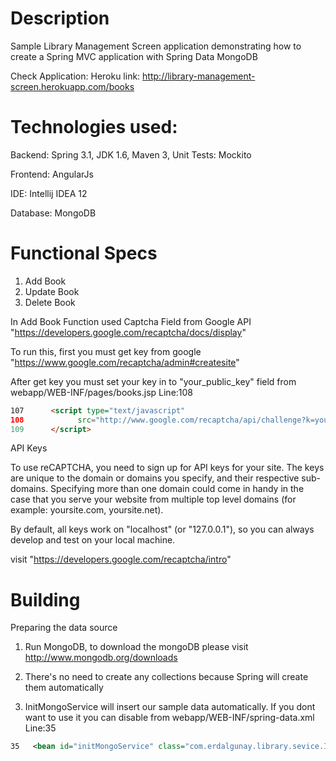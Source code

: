 Description
===========
Sample Library Management Screen application demonstrating how to create a Spring MVC application with Spring Data MongoDB 

Check Application:
Heroku link: http://library-management-screen.herokuapp.com/books


Technologies used:
========
Backend: 
Spring 3.1, JDK 1.6, Maven 3, Unit Tests: Mockito 

Frontend:
AngularJs

IDE:
Intellij IDEA 12

Database:
MongoDB

Functional Specs
========
1. Add Book
2. Update Book
3. Delete Book

In Add Book Function used Captcha Field from Google API "https://developers.google.com/recaptcha/docs/display"

To run this, first you must get key from google "https://www.google.com/recaptcha/admin#createsite"

After get key you must set your key in to "your_public_key" field from webapp/WEB-INF/pages/books.jsp  Line:108
   ```html
107      <script type="text/javascript"
108            src="http://www.google.com/recaptcha/api/challenge?k=your_public_key">
109      </script>
   
   ```
   
   
API Keys

To use reCAPTCHA, you need to sign up for API keys for your site. The keys are unique to the domain or domains you specify, and their respective sub-domains. Specifying more than one domain could come in handy in the case that you serve your website from multiple top level domains (for example: yoursite.com, yoursite.net).

By default, all keys work on "localhost" (or "127.0.0.1"), so you can always develop and test on your local machine.

visit "https://developers.google.com/recaptcha/intro"



Building
========

Preparing the data source

1. Run MongoDB, to download the mongoDB please visit http://www.mongodb.org/downloads

2. There's no need to create any collections because Spring will create them automatically

3. InitMongoService will insert our sample data automatically. If you dont want to use it you can disable from webapp/WEB-INF/spring-data.xml Line:35

 
```xml
35   <bean id="initMongoService" class="com.erdalgunay.library.sevice.InitMongoService" init-method="init"/>
```
